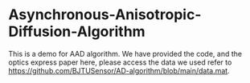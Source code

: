 # Asynchronous-Anisotropic-Diffusion-Algorithm
This is a demo for AAD algorithm.
We have provided the code, and the optics express paper here, please access the data we used refer to https://github.com/BJTUSensor/AD-algorithm/blob/main/data.mat.
